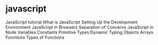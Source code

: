 # javascript
JavaScript tutorial
What is JavaScript
Setting Up the Development Environment
JavaScript in Browsers
Separation of Concerns
JavaScript in Node
Variables
Constants
Primitive Types
Dynamic Typing
Objects
Arrays
Functions
Types of Functions
